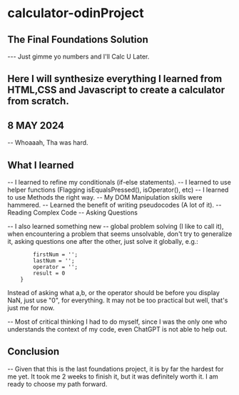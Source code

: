 # calculator-odinProject


## The Final Foundations Solution

--- Just gimme yo numbers and I'll Calc U Later.

## Here I will synthesize everything I learned from HTML,CSS and Javascript to create a calculator from scratch.


## 8 MAY 2024
-- Whoaaah, Tha was hard.

## What I learned
-- I learned to refine my conditionals (if-else statements).
-- I learned to use helper functions (Flagging isEqualsPressed(), isOperator(), etc)
-- I learned to use Methods the right way.
-- My DOM Manipulation skills were hammered.
-- Learned the benefit of writing pseudocodes (A lot of it).
-- Reading Complex Code
-- Asking Questions

-- I also learned something new -- global problem solving (I like to call it), when encountering a problem that seems unsolvable, don't try to generalize it, asking questions one after the other, just solve it globally, e.g.:

```    if(a === '' || b === '' || operator === '') {
        firstNum = '';
        lastNum = '';
        operator = '';
        result = 0
    }
```
Instead of asking what a,b, or the operator should be before you display NaN, just use "0", for everything. It may not be too practical but well, that's just me for now.

-- Most of critical thinking I had to do myself, since I was the only one who understands the context of my code, even ChatGPT is not able to help out.

## Conclusion
-- Given that this is the last foundations project, it is by far the hardest for me yet. It took me 2 weeks to finish it, but it was definitely worth it. I am ready to choose my path forward.
